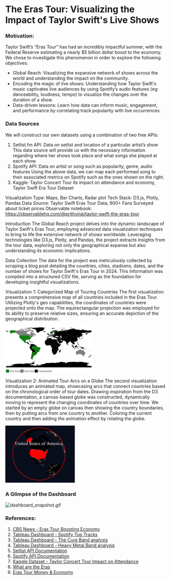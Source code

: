 # The Eras Tour: Visualizing the Impact of Taylor Swift's Live Shows

### Motivation:

Taylor Swift’s “Eras Tour” has had an incredibly impactful summer, with the Federal Reserve estimating a nearly $5 billion dollar boost to the economy. We chose to investigate this phenomenon in order to explore the following objectives:

- Global Reach: Visualizing the expansive network of shows across the world and understanding the impact on the community.
- Encoding the magic of live shows: Understanding how Taylor Swift's music captivates live audiences by using Spotify’s audio features (eg: danceability, loudness, tempo) to visualize the changes over the duration of a show.
- Data-driven lessons: Learn how data can inform music, engagement, and performance by correlating track popularity with live occurrences.


### Data Sources

We will construct our own datasets using a combination of two free APIs:
1. Setlist.fm API: Data on setlist and location of a particular artist’s show
This data source will provide us with the necessary information regarding where her shows took place and what songs she played at each show.
2. Spotify API: Data on artist or song such as popularity, genre, audio features
Using the above data, we can map each performed song to their associated metrics on Spotify such as the ones shown on the right.
3. Kaggle: Taylor Concert Tour its impact on attendance and economy, Taylor Swift Era Tour Dataset

Visualization Type: Maps, Bar Charts, Radar plot
Tech Stack: D3.js, Plotly, Pandas
Data Source: Taylor Swift Eras Tour Data, 900+ Fans Surveyed about ticket prices
Observable notebook: https://observablehq.com/@prithviraj/taylor-swift-the-eras-tour 

Introduction
The Global Reach project delves into the dynamic landscape of Taylor Swift's Eras Tour, employing advanced data visualization techniques to bring to life the extensive network of shows worldwide. Leveraging technologies like D3.js, Plotly, and Pandas, the project extracts insights from the tour data, exploring not only the geographical expanse but also understanding its economic implications.

Data Collection
The data for the project was meticulously collected by scraping a blog post detailing the countries, cities, stadiums, dates, and the number of shows for Taylor Swift's Eras Tour in 2024. This information was compiled into a structured CSV file, serving as the foundation for developing insightful visualizations.


Visualization 1: Categorized Map of Touring Countries
The first visualization presents a comprehensive map of all countries included in the Eras Tour. Utilizing Plotly's geo capabilities, the coordinates of countries were projected onto the map. The equirectangular projection was employed for its ability to preserve relative sizes, ensuring an accurate depiction of the geographical distribution.

![tour_countries.png](tour_countries.png)

Visualization 2: Animated Tour Arcs on a Globe
The second visualization introduces an animated map, showcasing arcs that connect countries based on the chronological order of tour dates. Drawing inspiration from the D3 documentation, a canvas-based globe was constructed, dynamically moving to represent the changing coordinates of countries over time. We started by an empty globe on canvas then showing the country boundaries, then by putting arcs from one country to another. Coloring the current country and then adding the animation effect by rotating the globe.

![tour_countries_animated.gif](tour_countries_animated.gif)

### A Glimpse of the Dashboard
![dashboard_snapshot.gif](dashboard_snapshot.gif)
   

### References:

1. [CBS News - Eras Tour Boosting Economy](https://www.cbsnews.com/news/taylor-swift-eras-tour-boosted-economy-tourism-federal-reserve-how-much-money-made/)
2. [Tableau Dashboard - Spotify Top Tracks](https://www.tableau.com/community/music/spotify-top-tracks)
3. [Tableau Dashboard - The Cure Band analysis](https://www.tableau.com/community/music/the-cure)
4. [Tableau Dashboard - Heavy Metal Band analysis](https://www.tableau.com/community/music/heavy-metal)
5. [Setlist API Documentation](https://api.setlist.fm/docs/1.0/ui/index.html)
6. [Spotify API Documentation](https://developer.spotify.com/documentation/web-api)
7. [Kaggle Dataset - Taylor Concert Tour Impact on Attendance](https://www.kaggle.com/datasets/gayu14/taylor-concert-tours-impact-on-attendance-and/data)
8. [What are the Eras](https://www.lsureveille.com/entertainment/what-are-the-eras-on-taylor-swifts-the-eras-tour/article_1ac1587a-cdc6-11ed-8c34-0fdc3d371c29.html)
9. [Eras Tour Money & Economy](https://time.com/6307420/taylor-swift-eras-tour-money-economy/)
